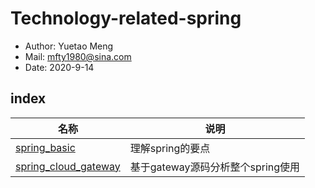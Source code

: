 # Technology-related-spring

- Author: Yuetao Meng
- Mail: mfty1980@sina.com
- Date: 2020-9-14

## index

名称        | 说明
------     | ---------
[spring_basic](01_spring_basic.md)  | 理解spring的要点
[spring_cloud_gateway](spring_cloud_gateway/building_a_gateway.md)  | 基于gateway源码分析整个spring使用
